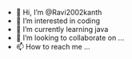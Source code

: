 - 👋 Hi, I’m @Ravi2002kanth
- 👀 I’m interested in coding
- 🌱 I’m currently learning java
- 💞️ I’m looking to collaborate on ...
- 📫 How to reach me ...

<!---
Ravi2002kanth/Ravi2002kanth is a ✨ special ✨ repository because its `README.md` (this file) appears on your GitHub profile.
You can click the Preview link to take a look at your changes.
--->

